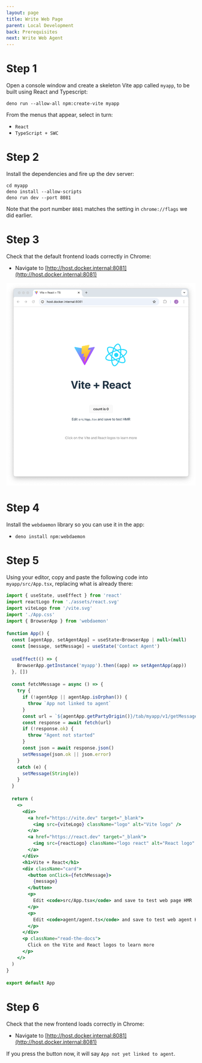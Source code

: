 ```yaml
---
layout: page
title: Write Web Page
parent: Local Development
back: Prerequisites
next: Write Web Agent
---
```

# Step 1
Open a console window and create a skeleton Vite app called `myapp`, to be built using
React and Typescript:
```shell
deno run --allow-all npm:create-vite myapp
```
From the menus that appear, select in turn:

- `React`
- `TypeScript + SWC`

# Step 2
Install the dependencies and fire up the dev server:
```shell
cd myapp
deno install --allow-scripts
deno run dev --port 8081
```

Note that the port number `8081` matches the setting in `chrome://flags` we did earlier.

# Step 3
Check that the default frontend loads correctly in Chrome:
  - Navigate to [http://host.docker.internal:8081](http://host.docker.internal:8081)

![Vite](vite.png)

# Step 4
Install the `webdaemon` library so you can use it in the app:
  - `deno install npm:webdaemon`

# Step 5
Using your editor, copy and paste the following code into `myapp/src/App.tsx`,
replacing what is already there:

```jsx
import { useState, useEffect } from 'react'
import reactLogo from './assets/react.svg'
import viteLogo from '/vite.svg'
import './App.css'
import { BrowserApp } from 'webdaemon'

function App() {
  const [agentApp, setAgentApp] = useState<BrowserApp | null>(null)
  const [message, setMessage] = useState('Contact Agent')

  useEffect(() => {
    BrowserApp.getInstance('myapp').then((app) => setAgentApp(app))
  }, [])

  const fetchMessage = async () => {
    try {
      if (!agentApp || agentApp.isOrphan()) {
        throw `App not linked to agent`
      }
      const url = `${agentApp.getPartyOrigin()}/tab/myapp/v1/getMessage`
      const response = await fetch(url)
      if (!response.ok) {
        throw "Agent not started"
      }
      const json = await response.json()
      setMessage(json.ok || json.error)
    }
    catch (e) {
      setMessage(String(e))
    }
  }

  return (
    <>
      <div>
        <a href="https://vite.dev" target="_blank">
          <img src={viteLogo} className="logo" alt="Vite logo" />
        </a>
        <a href="https://react.dev" target="_blank">
          <img src={reactLogo} className="logo react" alt="React logo" />
        </a>
      </div>
      <h1>Vite + React</h1>
      <div className="card">
        <button onClick={fetchMessage}>
          {message}
        </button>
        <p>
          Edit <code>src/App.tsx</code> and save to test web page HMR
        </p>
        <p>
          Edit <code>agent/agent.ts</code> and save to test web agent HMR
        </p>
      </div>
      <p className="read-the-docs">
        Click on the Vite and React logos to learn more
      </p>
    </>
  )
}

export default App
```

# Step 6
Check that the new frontend loads correctly in Chrome:
  - Navigate to [http://host.docker.internal:8081](http://host.docker.internal:8081)

If you press the button now, it will say `App not yet linked to agent`.
